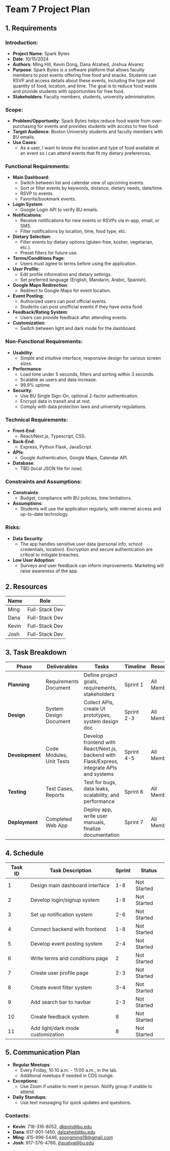 # Team 7 Project Plan

## 1. Requirements

### Introduction:

- **Project Name**: Spark Bytes
- **Date**: 10/15/2024
- **Authors**: Ming Hill, Kevin Dong, Dana Alzahed, Joshua Alvarez
- **Purpose**: Spark Bytes is a software platform that allows faculty members to post events offering free food and snacks. Students can RSVP and access details about these events, including the type and quantity of food, location, and time. The goal is to reduce food waste and provide students with opportunities for free food.
- **Stakeholders**: Faculty members, students, university administration.

### Scope:

- **Problem/Opportunity**: Spark Bytes helps reduce food waste from over-purchasing for events and provides students with access to free food.
- **Target Audience**: Boston University students and faculty members with BU emails.
- **Use Cases**: 
    - As a user, I want to know the location and type of food available at an event so I can attend events that fit my dietary preferences.

### Functional Requirements:

- **Main Dashboard**:
    - Switch between list and calendar view of upcoming events.
    - Sort or filter events by keywords, distance, dietary needs, date/time.
    - RSVP to events.
    - Favorite/bookmark events.
- **Login System**:
    - Google Login API to verify BU emails.
- **Notifications**:
    - Receive notifications for new events or RSVPs via in-app, email, or SMS.
    - Filter notifications by location, time, food type, etc.
- **Dietary Selection**:
    - Filter events by dietary options (gluten-free, kosher, vegetarian, etc.).
    - Preset filters for future use.
- **Terms/Conditions Page**:
    - Users must agree to terms before using the application.
- **User Profile**:
    - Edit profile information and dietary settings.
    - Set preferred language (English, Mandarin, Arabic, Spanish).
- **Google Maps Redirection**:
    - Redirect to Google Maps for event location.
- **Event Posting**:
    - Authorized users can post official events.
    - Students can post unofficial events if they have extra food.
- **Feedback/Rating System**:
    - Users can provide feedback after attending events.
- **Customization**:
    - Switch between light and dark mode for the dashboard.

### Non-Functional Requirements:

- **Usability**:
    - Simple and intuitive interface, responsive design for various screen sizes.
- **Performance**:
    - Load time under 5 seconds, filters and sorting within 3 seconds.
    - Scalable as users and data increase.
    - 99.9% uptime.
- **Security**:
    - Use BU Single Sign-On, optional 2-factor authentication.
    - Encrypt data in transit and at rest.
    - Comply with data protection laws and university regulations.

### Technical Requirements:

- **Front-End**:
    - React/Next.js, Typescript, CSS.
- **Back-End**:
    - Express, Python Flask, JavaScript.
- **APIs**:
    - Google Authentication, Google Maps, Calendar API.
- **Database**:
    - TBD (local JSON file for now).

### Constraints and Assumptions:

- **Constraints**:
    - Budget, compliance with BU policies, time limitations.
- **Assumptions**:
    - Students will use the application regularly, with internet access and up-to-date technology.

### Risks:

- **Data Security**:
    - The app handles sensitive user data (personal info, school credentials, location). Encryption and secure authentication are critical to mitigate breaches.
- **Low User Adoption**:
    - Surveys and user feedback can inform improvements. Marketing will raise awareness of the app.

## 2. Resources

| Name  | Role            |
|-------|-----------------|
| Ming  | Full-Stack Dev   |
| Dana  | Full-Stack Dev   |
| Kevin | Full-Stack Dev   |
| Josh  | Full-Stack Dev   |

## 3. Task Breakdown

| Phase          | Deliverables             | Tasks                                                 | Timeline | Resources  |
|----------------|--------------------------|-------------------------------------------------------|----------|------------|
| **Planning**   | Requirements Document     | Define project goals, requirements, stakeholders       | Sprint 1 | All Members|
| **Design**     | System Design Document    | Collect APIs, create UI prototypes, system design doc  | Sprint 2-3 | All Members|
| **Development**| Code Modules, Unit Tests  | Develop frontend with React/Next.js, backend with Flask/Express, integrate APIs and systems | Sprint 4-5 | All Members|
| **Testing**    | Test Cases, Reports       | Test for bugs, data leaks, scalability, and performance | Sprint 6  | All Members|
| **Deployment** | Completed Web App         | Deploy app, write user manuals, finalize documentation | Sprint 7  | All Members|

## 4. Schedule

| Task ID | Task Description                      | Sprint | Status    |
|---------|----------------------------------------|--------|-----------|
| 1       | Design main dashboard interface        | 1-8    | Not Started |
| 2       | Develop login/signup system            | 1-8    | Not Started |
| 3       | Set up notification system             | 2-6    | Not Started |
| 4       | Connect backend with frontend          | 1-8    | Not Started |
| 5       | Develop event posting system           | 2-4    | Not Started |
| 6       | Write terms and conditions page        | 2      | Not Started |
| 7       | Create user profile page               | 2-3    | Not Started |
| 8       | Create event filter system             | 3-4    | Not Started |
| 9       | Add search bar to navbar               | 2-3    | Not Started |
| 10      | Create feedback system                 | 8      | Not Started |
| 11      | Add light/dark mode customization      | 8      | Not Started |

## 5. Communication Plan

- **Regular Meetups**:
    - Every Friday, 10:10 a.m. - 11:00 a.m., in the lab.
    - Additional meetups if needed in CDS lounge.
- **Exceptions**:
    - Use Zoom if unable to meet in person. Notify group if unable to attend.
- **Daily Standups**:
    - Use text messaging for quick updates and questions.

### Contacts:

- **Kevin**: 718-316-8052, dkevin@bu.edu
- **Dana**: 617-901-1450, dalzahed@bu.edu
- **Ming**: 415-996-5446, soongming18@gmail.com
- **Josh**: 917-376-4766, jhsualva@bu.edu
